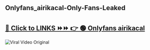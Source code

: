
 ## Onlyfans_airikacal-Only-Fans-Leaked

# <h2><a href="https://clipsfans.com/Onlyfans_airikacal&ref=git">🔗 Click to LINKS ⏩⏩ 👉 🟢 Onlyfans airikacal </a></h2>

<a href="https://clipsfans.com/Onlyfans_airikacal&ref=git" rel="nofollow" data-target="animated-image.originalLink"><img src="https://i.ibb.co.com/xMMVF88/686577567.gif" alt="Viral Video Original" style="max-width: 100%; display: inline-block;" data-target="animated-image.originalImage"></a>
